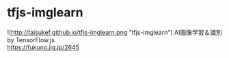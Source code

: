 # tfjs-imglearn
!(http://taisukef.github.io/tfjs-imglearn.png "tfjs-imglearn")
AI画像学習＆識別 by TensorFlow.js  
https://fukuno.jig.jp/2645  
